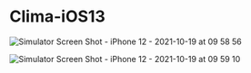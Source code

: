 # Clima-iOS13


![Simulator Screen Shot - iPhone 12 - 2021-10-19 at 09 58 56](https://user-images.githubusercontent.com/40691961/138537275-b492141a-3b30-435b-9cb5-8435cf7a0124.png)

![Simulator Screen Shot - iPhone 12 - 2021-10-19 at 09 59 10](https://user-images.githubusercontent.com/40691961/138537290-bab84510-a312-4c69-bd36-7c6594aafb0a.png)
